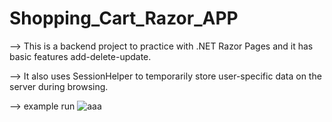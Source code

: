 # Shopping_Cart_Razor_APP

--> This is a backend project to practice with .NET Razor Pages and it has basic features add-delete-update.

--> It also uses SessionHelper to temporarily store user-specific data on the server during browsing.

--> example run
![aaa](https://github.com/user-attachments/assets/fa91a7c1-ced4-4657-b410-1eafc3346ad4)
